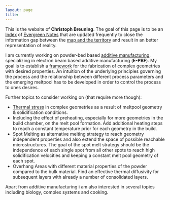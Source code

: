```yaml
---
layout: page
title: 
---
```


This is the website of **Christoph Breuning**. The goal of this page is to be an [Index](https://clearerthinkingpodcast.com/?ep=039) of  [Evergreen Notes](https://notes.andymatuschak.org/Evergreen_notes) that are updated frequently to close the information gap between the [map and the territory](https://en.wikipedia.org/wiki/Map%E2%80%93territory_relation) and result in an better representation of reality.

I am currently working on powder-bed based [additive manufacturing](https://en.wikipedia.org/wiki/3D_printing), specializing in electron beam based additive manufacturing (**E-PBF**). My goal is to establish a [framework](https://theexitstrategy.github.io/framework) for the fabrication of complex geometries with desired properties. An intuition of the underlying principles governing the process and the relationship between different process parameters and the emerging meltpool has to be developed in order to control the process to ones desires.

Further topics to consider working on (that require more though):

- [Thermal stress](https://sci-hub.st/https://doi.org/10.4028/www.scientific.net/MSF.762.224) in complex geometries as a result of meltpool geometry & solidification conditions.
- Including the effect of preheating, especially for more geometries in the build chamber, on the melt pool formation. Add additional heating steps to reach a constant temperature prior for each geometry in the build.
- Spot Melting as alternative melting strategy to reach geometry independent properties and also extend the space of possible reachable microstructures. The goal of the spot melt strategy should be the independence of each single spot from all other spots to reach high solidification velocities and keeping a constant melt pool geometry of each spot.
- Overhang Areas with different material properties of the powder compared to the bulk material. Find an effective thermal diffusivity for subsequent layers with already a number of consolidated layers.

Apart from additive manufacturing i am also interested in several topics including biology, complex systems and cooking.
